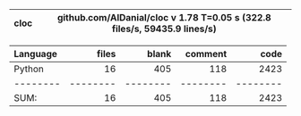 cloc|github.com/AlDanial/cloc v 1.78  T=0.05 s (322.8 files/s, 59435.9 lines/s)
--- | ---

Language|files|blank|comment|code
:-------|-------:|-------:|-------:|-------:
Python|16|405|118|2423
--------|--------|--------|--------|--------
SUM:|16|405|118|2423
